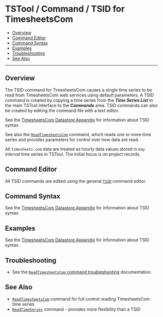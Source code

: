 # TSTool / Command / TSID for TimesheetsCom #

*   [Overview](#overview)
*   [Command Editor](#command-editor)
*   [Command Syntax](#command-syntax)
*   [Examples](#examples)
*   [Troubleshooting](#troubleshooting)
*   [See Also](#see-also)

-------------------------

## Overview ##

The TSID command for TimesheetsCom causes a single time series to be read from TimesheetsCom web services using default parameters.
A TSID command is created by copying a time series from the ***Time Series List*** in the main TSTool interface
to the ***Commands*** area.
TSID commands can also be created by editing the command file with a text editor.

See the [TimesheetsCom Datastore Appendix](../../datastore-ref/TimesheetsCom/TimesheetsCom.md) for information about TSID syntax.

See also the [`ReadTimesheetsCom`](../ReadTimesheetsCom/ReadTimesheetsCom.md) command,
which reads one or more time series and provides parameters for control over how data are read.

All `timesheets.com` data are treated as hourly data values stored in `Day` interval time series in TSTool.
The initial focus is on project records.
        
## Command Editor ##

All TSID commands are edited using the general
[`TSID`](https://opencdss.state.co.us/tstool/latest/doc-user/command-ref/TSID/TSID/)
command editor.

## Command Syntax ##

See the [TimesheetsCom Datastore Appendix](../../datastore-ref/TimesheetsCom/TimesheetsCom.md) for information about TSID syntax.

## Examples ##

See the [TimesheetsCom Datastore Appendix](../../datastore-ref/TimesheetsCom/TimesheetsCom.md) for information about TSID syntax.

## Troubleshooting ##

*   See the [`ReadTimesheetsCom` command troubleshooting](../ReadTimesheetsCom/ReadTimesheetsCom.md#troubleshooting) documentation.

## See Also ##

*   [`ReadTimesheetsCom`](../ReadTimesheetsCom/ReadTimesheetsCom.md) command for full control reading TimesheetsCom time series
*   [`ReadTimeSeries`](https://opencdss.state.co.us/tstool/latest/doc-user/command-ref/ReadTimeSeries/ReadTimeSeries/) command - provides more flexibility than a TSID
